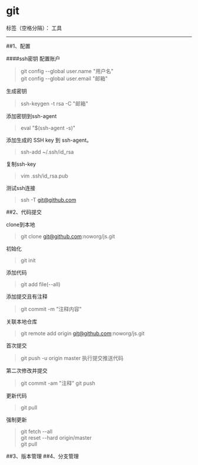 # git

标签（空格分隔）： 工具

---

##1、配置

####ssh密钥
 配置账户
> git config --global user.name "用户名"   
> git config --global user.email "邮箱"

生成密钥
> ssh-keygen -t rsa -C "邮箱"

添加密钥到ssh-agent
> eval "$(ssh-agent -s)"

添加生成的 SSH key 到 ssh-agent。
> ssh-add ~/.ssh/id_rsa

复制ssh-key
> vim .ssh/id_rsa.pub

测试ssh连接

> ssh -T git@github.com

##2、代码提交

clone到本地
> git clone git@github.com:noworg/js.git

初始化
> git init


添加代码
> git add file(--all)

添加提交且有注释
> git commit -m "注释内容"




关联本地仓库
> git remote add origin git@github.com:noworg/js.git

首次提交
> git push -u origin master
执行提交推送代码


第二次修改并提交
> git commit -am "注释"
> git push

更新代码

> git pull

强制更新
>git fetch --all  
>git reset --hard origin/master    
>git pull



##3、版本管理
##4、分支管理

